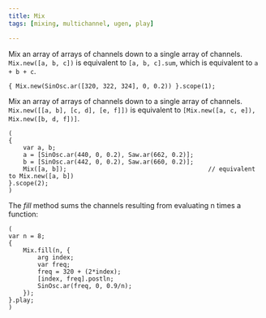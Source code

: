 ```yaml
---
title: Mix
tags: [mixing, multichannel, ugen, play]

---
```


Mix an array of arrays of channels down to a single array of channels. `Mix.new([a, b, c])` is equivalent to `[a, b, c].sum`, which is equivalent to `a + b + c`.


~~~
{ Mix.new(SinOsc.ar([320, 322, 324], 0, 0.2)) }.scope(1);
~~~

Mix an array of arrays of channels down to a single array of channels. `Mix.new([[a, b], [c, d], [e, f]])` is equivalent to `[Mix.new([a, c, e]), Mix.new([b, d, f])]`.

~~~
(
{
    var a, b;
    a = [SinOsc.ar(440, 0, 0.2), Saw.ar(662, 0.2)];
    b = [SinOsc.ar(442, 0, 0.2), Saw.ar(660, 0.2)];
    Mix([a, b]);                                       // equivalent to Mix.new([a, b])
}.scope(2);
)
~~~


The *fill* method sums the channels resulting from evaluating n times a function:

~~~
(
var n = 8;
{
    Mix.fill(n, {
        arg index;
        var freq;
        freq = 320 + (2*index);
        [index, freq].postln;
        SinOsc.ar(freq, 0, 0.9/n);
    });
}.play;
)
~~~